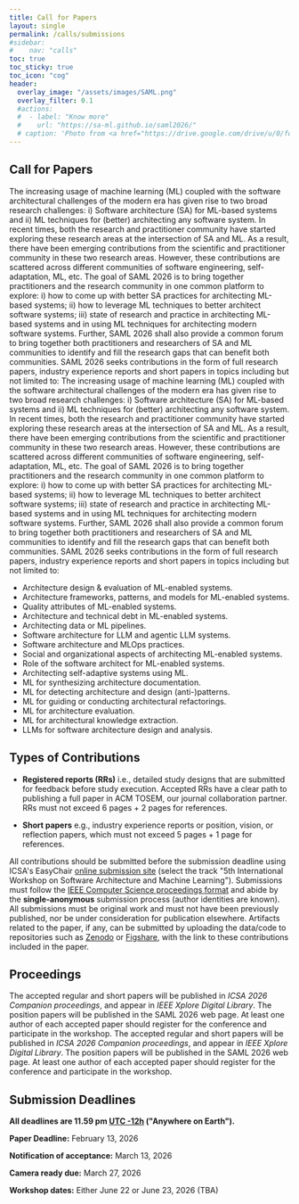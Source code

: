```yaml
---
title: Call for Papers
layout: single
permalink: /calls/submissions
#sidebar: 
#    nav: "calls"
toc: true
toc_sticky: true
toc_icon: "cog"
header:
  overlay_image: "/assets/images/SAML.png"
  overlay_filter: 0.1
  #actions:
  #  - label: "Know more"
  #    url: "https://sa-ml.github.io/saml2026/"
  # caption: 'Photo from <a href="https://drive.google.com/drive/u/0/folders/10XXSEjTNDmrwU0tqL58la1n3YlE-g4V8">EMNLP 2023 Website Image.png</a> '
---
```



## Call for Papers

The increasing usage of machine learning (ML) coupled with the software architectural challenges of the modern era has given rise to two broad research challenges: i) Software architecture (SA) for ML-based systems and ii) ML techniques for (better) architecting any software system. In recent times, both the research and practitioner community have started exploring these research areas at the intersection of SA and ML. As a result, there have been emerging contributions from the scientific and practitioner community in these two research areas. However, these contributions are scattered across different communities of software engineering, self-adaptation, ML, etc. The goal of SAML 2026 is to bring together practitioners and the research community in one common platform to explore: i) how to come up with better SA practices for architecting ML-based systems; ii) how to leverage ML techniques to better architect software systems; iii) state of research and practice in architecting ML-based systems and in using ML techniques for architecting modern software systems. Further, SAML 2026 shall also provide a common forum to bring together both practitioners and researchers of SA and ML communities to identify and fill the research gaps that can benefit both communities. SAML 2026 seeks contributions in the form of full research papers, industry experience reports and short papers in topics including but not limited to:
The increasing usage of machine learning (ML) coupled with the software architectural challenges of the modern era has given rise to two broad research challenges: i) Software architecture (SA) for ML-based systems and ii) ML techniques for (better) architecting any software system. In recent times, both the research and practitioner community have started exploring these research areas at the intersection of SA and ML. As a result, there have been emerging contributions from the scientific and practitioner community in these two research areas. However, these contributions are scattered across different communities of software engineering, self-adaptation, ML, etc. The goal of SAML 2026 is to bring together practitioners and the research community in one common platform to explore: i) how to come up with better SA practices for architecting ML-based systems; ii) how to leverage ML techniques to better architect software systems; iii) state of research and practice in architecting ML-based systems and in using ML techniques for architecting modern software systems. Further, SAML 2026 shall also provide a common forum to bring together both practitioners and researchers of SA and ML communities to identify and fill the research gaps that can benefit both communities. SAML 2026 seeks contributions in the form of full research papers, industry experience reports and short papers in topics including but not limited to:

+ Architecture design & evaluation of ML-enabled systems.
+ Architecture frameworks, patterns, and models for ML-enabled systems.
+ Quality attributes of ML-enabled systems.
+ Architecture and technical debt in ML-enabled systems.
+ Architecting data or ML pipelines.
+ Software architecture for LLM and agentic LLM systems.
+ Software architecture and MLOps practices.
+ Social and organizational aspects of architecting ML-enabled systems.
+ Role of the software architect for ML-enabled systems.
+ Architecting self-adaptive systems using ML.
+ ML for synthesizing architecture documentation.
+ ML for detecting architecture and design (anti-)patterns.
+ ML for guiding or conducting architectural refactorings.
+ ML for architecture evaluation.
+ ML for architectural knowledge extraction.
+ LLMs for software architecture design and analysis.


## Types of Contributions

+ **Registered reports (RRs)** i.e., detailed study designs that are submitted for feedback before study execution.
Accepted RRs have a clear path to publishing a full paper in ACM TOSEM, our journal collaboration partner. RRs must not exceed 6 pages + 2 pages for references.

+ **Short papers**  e.g., industry experience reports or position, vision, or reflection papers, which must not exceed 5 pages + 1 page for references.

All contributions should be submitted before the submission deadline using ICSA's EasyChair [online submission site](https://easychair.org/conferences?conf=icsa2026) (select the track "5th International Workshop on Software Architecture and Machine Learning"). Submissions must follow the [IEEE Computer Science proceedings format](https://www.ieee.org/conferences/publishing/templates.html) and abide by the **single-anonymous** submission process (author identities are known). All submissions must be original work and must not have been previously published, nor be under consideration for publication elsewhere. Artifacts related to the paper, if any, can be submitted by uploading the data/code to repositories such as [Zenodo](https://zenodo.org/) or [Figshare](https://figshare.com/), with the link to these contributions included in the paper.

## Proceedings

The accepted regular and short papers will be published in _ICSA 2026 Companion proceedings_, and appear in _IEEE Xplore Digital Library_. The position papers will be published in the SAML 2026 web page. At least one author of each accepted paper should register for the conference and participate in the workshop.
The accepted regular and short papers will be published in _ICSA 2026 Companion proceedings_, and appear in _IEEE Xplore Digital Library_. The position papers will be published in the SAML 2026 web page. At least one author of each accepted paper should register for the conference and participate in the workshop.


## Submission Deadlines 

<b>All deadlines are 11.59 pm <a target="_blank" href="https://www.timeanddate.com/time/zone/timezone/utc-12">UTC -12h</a> ("Anywhere on Earth").</b>

**Paper Deadline:** February 13, 2026

**Notification of acceptance:** March 13, 2026

**Camera ready due:** March 27, 2026

**Workshop dates:** Either June 22 or June 23, 2026 (TBA)




